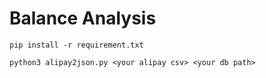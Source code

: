 # Balance Analysis

`pip install -r requirement.txt`

`python3 alipay2json.py <your alipay csv> <your db path>`
